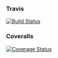 ### Travis
[![Build Status](https://travis-ci.org/andyrm8052/basic_calculator_OOP.svg?branch=main)](https://travis-ci.org/andyrm8052/basic_calculator_OOP)
### Coveralls
[![Coverage Status](https://coveralls.io/repos/github/andyrm8052/basic_calculator_OOP/badge.svg?branch=main)](https://coveralls.io/github/andyrm8052/basic_calculator_OOP?branch=main)
